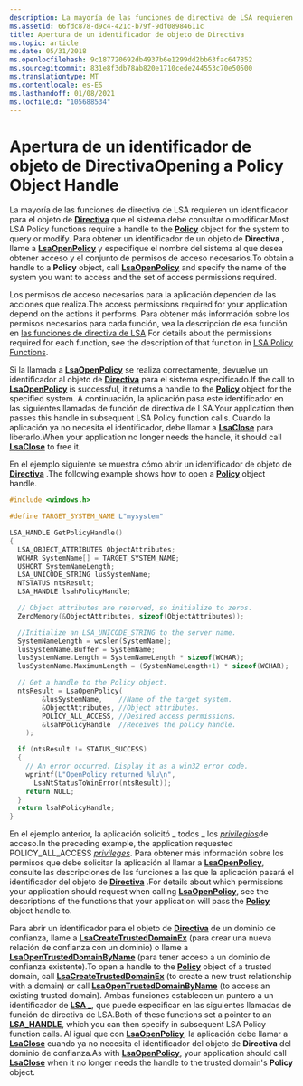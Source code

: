 ```yaml
---
description: La mayoría de las funciones de directiva de LSA requieren un identificador para el objeto de directiva que el sistema debe consultar o modificar. Para obtener un identificador de un objeto de Directiva, llame a LsaOpenPolicy y especifique el nombre del sistema al que desea obtener acceso y el conjunto de permisos de acceso necesarios.
ms.assetid: 66fdc878-d9c4-421c-b79f-9df08984611c
title: Apertura de un identificador de objeto de Directiva
ms.topic: article
ms.date: 05/31/2018
ms.openlocfilehash: 9c187720692db4937b6e1299dd2bb63fac647852
ms.sourcegitcommit: 831e8f3db78ab820e1710cede244553c70e50500
ms.translationtype: MT
ms.contentlocale: es-ES
ms.lasthandoff: 01/08/2021
ms.locfileid: "105688534"
---
```

# <a name="opening-a-policy-object-handle"></a><span data-ttu-id="42364-104">Apertura de un identificador de objeto de Directiva</span><span class="sxs-lookup"><span data-stu-id="42364-104">Opening a Policy Object Handle</span></span>

<span data-ttu-id="42364-105">La mayoría de las funciones de directiva de LSA requieren un identificador para el objeto de [**Directiva**](policy-object.md) que el sistema debe consultar o modificar.</span><span class="sxs-lookup"><span data-stu-id="42364-105">Most LSA Policy functions require a handle to the [**Policy**](policy-object.md) object for the system to query or modify.</span></span> <span data-ttu-id="42364-106">Para obtener un identificador de un objeto de **Directiva** , llame a [**LsaOpenPolicy**](/windows/desktop/api/ntsecapi/nf-ntsecapi-lsaopenpolicy) y especifique el nombre del sistema al que desea obtener acceso y el conjunto de permisos de acceso necesarios.</span><span class="sxs-lookup"><span data-stu-id="42364-106">To obtain a handle to a **Policy** object, call [**LsaOpenPolicy**](/windows/desktop/api/ntsecapi/nf-ntsecapi-lsaopenpolicy) and specify the name of the system you want to access and the set of access permissions required.</span></span>

<span data-ttu-id="42364-107">Los permisos de acceso necesarios para la aplicación dependen de las acciones que realiza.</span><span class="sxs-lookup"><span data-stu-id="42364-107">The access permissions required for your application depend on the actions it performs.</span></span> <span data-ttu-id="42364-108">Para obtener más información sobre los permisos necesarios para cada función, vea la descripción de esa función en [las funciones de directiva de LSA](management-functions.md).</span><span class="sxs-lookup"><span data-stu-id="42364-108">For details about the permissions required for each function, see the description of that function in [LSA Policy Functions](management-functions.md).</span></span>

<span data-ttu-id="42364-109">Si la llamada a [**LsaOpenPolicy**](/windows/desktop/api/ntsecapi/nf-ntsecapi-lsaopenpolicy) se realiza correctamente, devuelve un identificador al objeto de [**Directiva**](policy-object.md) para el sistema especificado.</span><span class="sxs-lookup"><span data-stu-id="42364-109">If the call to [**LsaOpenPolicy**](/windows/desktop/api/ntsecapi/nf-ntsecapi-lsaopenpolicy) is successful, it returns a handle to the [**Policy**](policy-object.md) object for the specified system.</span></span> <span data-ttu-id="42364-110">A continuación, la aplicación pasa este identificador en las siguientes llamadas de función de directiva de LSA.</span><span class="sxs-lookup"><span data-stu-id="42364-110">Your application then passes this handle in subsequent LSA Policy function calls.</span></span> <span data-ttu-id="42364-111">Cuando la aplicación ya no necesita el identificador, debe llamar a [**LsaClose**](/windows/desktop/api/Ntsecapi/nf-ntsecapi-lsaclose) para liberarlo.</span><span class="sxs-lookup"><span data-stu-id="42364-111">When your application no longer needs the handle, it should call [**LsaClose**](/windows/desktop/api/Ntsecapi/nf-ntsecapi-lsaclose) to free it.</span></span>

<span data-ttu-id="42364-112">En el ejemplo siguiente se muestra cómo abrir un identificador de objeto de [**Directiva**](policy-object.md) .</span><span class="sxs-lookup"><span data-stu-id="42364-112">The following example shows how to open a [**Policy**](policy-object.md) object handle.</span></span>


```C++
#include <windows.h>

#define TARGET_SYSTEM_NAME L"mysystem"

LSA_HANDLE GetPolicyHandle()
{
  LSA_OBJECT_ATTRIBUTES ObjectAttributes;
  WCHAR SystemName[] = TARGET_SYSTEM_NAME;
  USHORT SystemNameLength;
  LSA_UNICODE_STRING lusSystemName;
  NTSTATUS ntsResult;
  LSA_HANDLE lsahPolicyHandle;

  // Object attributes are reserved, so initialize to zeros.
  ZeroMemory(&ObjectAttributes, sizeof(ObjectAttributes));

  //Initialize an LSA_UNICODE_STRING to the server name.
  SystemNameLength = wcslen(SystemName);
  lusSystemName.Buffer = SystemName;
  lusSystemName.Length = SystemNameLength * sizeof(WCHAR);
  lusSystemName.MaximumLength = (SystemNameLength+1) * sizeof(WCHAR);

  // Get a handle to the Policy object.
  ntsResult = LsaOpenPolicy(
        &lusSystemName,    //Name of the target system.
        &ObjectAttributes, //Object attributes.
        POLICY_ALL_ACCESS, //Desired access permissions.
        &lsahPolicyHandle  //Receives the policy handle.
    );

  if (ntsResult != STATUS_SUCCESS)
  {
    // An error occurred. Display it as a win32 error code.
    wprintf(L"OpenPolicy returned %lu\n",
      LsaNtStatusToWinError(ntsResult));
    return NULL;
  } 
  return lsahPolicyHandle;
}
```



<span data-ttu-id="42364-113">En el ejemplo anterior, la aplicación solicitó \_ todos \_ los [*privilegios*](/windows/desktop/SecGloss/p-gly)de acceso.</span><span class="sxs-lookup"><span data-stu-id="42364-113">In the preceding example, the application requested POLICY\_ALL\_ACCESS [*privileges*](/windows/desktop/SecGloss/p-gly).</span></span> <span data-ttu-id="42364-114">Para obtener más información sobre los permisos que debe solicitar la aplicación al llamar a [**LsaOpenPolicy**](/windows/desktop/api/ntsecapi/nf-ntsecapi-lsaopenpolicy), consulte las descripciones de las funciones a las que la aplicación pasará el identificador del objeto de [**Directiva**](policy-object.md) .</span><span class="sxs-lookup"><span data-stu-id="42364-114">For details about which permissions your application should request when calling [**LsaOpenPolicy**](/windows/desktop/api/ntsecapi/nf-ntsecapi-lsaopenpolicy), see the descriptions of the functions that your application will pass the [**Policy**](policy-object.md) object handle to.</span></span>

<span data-ttu-id="42364-115">Para abrir un identificador para el objeto de [**Directiva**](policy-object.md) de un dominio de confianza, llame a [**LsaCreateTrustedDomainEx**](/windows/desktop/api/Ntsecapi/nf-ntsecapi-lsacreatetrusteddomainex) (para crear una nueva relación de confianza con un dominio) o llame a [**LsaOpenTrustedDomainByName**](/windows/desktop/api/Ntsecapi/nf-ntsecapi-lsaopentrusteddomainbyname) (para tener acceso a un dominio de confianza existente).</span><span class="sxs-lookup"><span data-stu-id="42364-115">To open a handle to the [**Policy**](policy-object.md) object of a trusted domain, call [**LsaCreateTrustedDomainEx**](/windows/desktop/api/Ntsecapi/nf-ntsecapi-lsacreatetrusteddomainex) (to create a new trust relationship with a domain) or call [**LsaOpenTrustedDomainByName**](/windows/desktop/api/Ntsecapi/nf-ntsecapi-lsaopentrusteddomainbyname) (to access an existing trusted domain).</span></span> <span data-ttu-id="42364-116">Ambas funciones establecen un puntero a un identificador de [**LSA \_**](lsa-handle.md), que puede especificar en las siguientes llamadas de función de directiva de LSA.</span><span class="sxs-lookup"><span data-stu-id="42364-116">Both of these functions set a pointer to an [**LSA\_HANDLE**](lsa-handle.md), which you can then specify in subsequent LSA Policy function calls.</span></span> <span data-ttu-id="42364-117">Al igual que con [**LsaOpenPolicy**](/windows/desktop/api/ntsecapi/nf-ntsecapi-lsaopenpolicy), la aplicación debe llamar a [**LsaClose**](/windows/desktop/api/Ntsecapi/nf-ntsecapi-lsaclose) cuando ya no necesita el identificador del objeto de **Directiva** del dominio de confianza.</span><span class="sxs-lookup"><span data-stu-id="42364-117">As with [**LsaOpenPolicy**](/windows/desktop/api/ntsecapi/nf-ntsecapi-lsaopenpolicy), your application should call [**LsaClose**](/windows/desktop/api/Ntsecapi/nf-ntsecapi-lsaclose) when it no longer needs the handle to the trusted domain's **Policy** object.</span></span>

 

 
